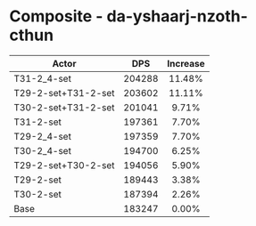 # Composite - da-yshaarj-nzoth-cthun
| Actor | DPS | Increase |
|---|:---:|:---:|
|T31-2_4-set|204288|11.48%|
|T29-2-set+T31-2-set|203602|11.11%|
|T30-2-set+T31-2-set|201041|9.71%|
|T31-2-set|197361|7.70%|
|T29-2_4-set|197359|7.70%|
|T30-2_4-set|194700|6.25%|
|T29-2-set+T30-2-set|194056|5.90%|
|T29-2-set|189443|3.38%|
|T30-2-set|187394|2.26%|
|Base|183247|0.00%|
